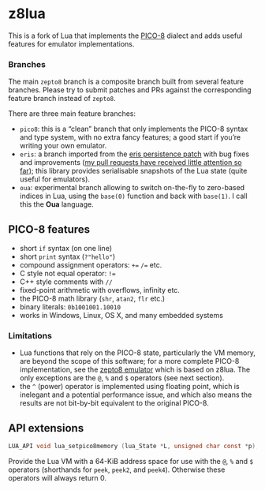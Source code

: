 # z8lua

This is a fork of Lua that implements the [PICO-8](https://www.lexaloffle.com/pico-8.php)
dialect and adds useful features for emulator implementations.

### Branches

The main `zepto8` branch is a composite branch built from several feature branches. Please
try to submit patches and PRs against the corresponding feature branch instead of `zepto8`.

There are three main feature branches:

 - `pico8`: this is a “clean” branch that only implements the PICO-8 syntax and type system,
   with no extra fancy features; a good start if you’re writing your own emulator.
 - `eris`: a branch imported from the [eris persistence patch](https://github.com/fnuecke/eris)
   with bug fixes and improvements ([my pull requests have received little attention so
   far](https://github.com/fnuecke/eris/pulls)); this library provides serialisable snapshots
   of the Lua state (quite useful for emulators).
 - `oua`: experimental branch allowing to switch on-the-fly to zero-based indices in Lua, using
   the `base(0)` function and back with `base(1)`. I call this the **Oua** language.

## PICO-8 features

 - short `if` syntax (on one line)
 - short `print` syntax (`?"hello"`)
 - compound assignment operators: `+=` `/=` etc.
 - C style not equal operator: `!=`
 - C++ style comments with `//`
 - fixed-point arithmetic with overflows, infinity etc.
 - the PICO-8 math library (`shr`, `atan2`, `flr` etc.)
 - binary literals: `0b1001001.10010`
 - works in Windows, Linux, OS X, and many embedded systems

### Limitations

 - Lua functions that rely on the PICO-8 state, particularly the VM memory, are beyond the scope
   of this software; for a more complete PICO-8 implementation, see the [zepto8
   emulator](https://github.com/samhocevar/zepto8) which is based on z8lua. The only exceptions
   are the `@`, `%` and `$` operators (see next section).
 - the `^` (power) operator is implemented using floating point, which is inelegant and a
   potential performance issue, and which also means the results are not bit-by-bit equivalent to
   the original PICO-8.

## API extensions

```c
LUA_API void lua_setpico8memory (lua_State *L, unsigned char const *p);
```

Provide the Lua VM with a 64-KiB address space for use with the `@`, `%` and `$` operators
(shorthands for `peek`, `peek2`, and `peek4`). Otherwise these operators will always return 0.
